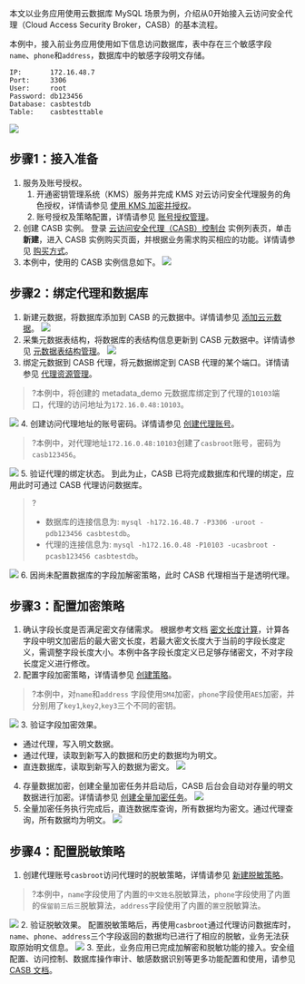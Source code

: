 本文以业务应用使用云数据库 MySQL 场景为例，介绍从0开始接入云访问安全代理（Cloud Access Security Broker，CASB）的基本流程。

本例中，接入前业务应用使用如下信息访问数据库，表中存在三个敏感字段`name`、`phone`和`address`，数据库中的敏感字段明文存储。
```
IP:       172.16.48.7
Port:     3306
User:     root
Password: db123456
Database: casbtestdb
Table:    casbtesttable
```
![](https://qcloudimg.tencent-cloud.cn/raw/296c458c24b326cad711d77d424c7b23.jpg)

## 步骤1：接入准备
1. 服务及账号授权。
   1. 开通密钥管理系统（KMS）服务并完成 KMS 对云访问安全代理服务的角色授权，详情请参见 [使用 KMS 加密并授权](https://cloud.tencent.com/document/product/1303/48491)。
   2. 账号授权及策略配置，详情请参见 [账号授权管理](https://cloud.tencent.com/document/product/1303/48429)。
2. 创建 CASB 实例。
   登录 [云访问安全代理（CASB）控制台](https://console.cloud.tencent.com/casb) 实例列表页，单击**新建**，进入 CASB 实例购买页面，并根据业务需求购买相应的功能。详情请参见 [购买方式](https://cloud.tencent.com/document/product/1303/53298)。
3. 本例中，使用的 CASB 实例信息如下。
![](https://qcloudimg.tencent-cloud.cn/raw/2fa57379471468cc8de454238b63fdaf.png)

## 步骤2：绑定代理和数据库
1. 新建元数据，将数据库添加到 CASB 的元数据中。详情请参见 [添加云元数据](https://cloud.tencent.com/document/product/1303/55925)。
![](https://qcloudimg.tencent-cloud.cn/raw/d1dcd0d103ded4bbf25ddbd0e4b4c597.png)
2. 采集元数据表结构，将数据库的表结构信息更新到 CASB 元数据中。详情请参见 [元数据表结构管理](https://cloud.tencent.com/document/product/1303/83418)。
![](https://qcloudimg.tencent-cloud.cn/raw/cfcedee610b13d9da1f63bb2b92d6978.png)
3. 绑定元数据到 CASB 代理，将元数据绑定到 CASB 代理的某个端口。详情请参见 [代理资源管理](https://cloud.tencent.com/document/product/1303/64636)。
>?本例中，将创建的 metadata_demo 元数据库绑定到了代理的`10103`端口，代理的访问地址为`172.16.0.48:10103`。
>
![](https://qcloudimg.tencent-cloud.cn/raw/47597f29c60d170607b211ee98cb8708.png)
4. 创建访问代理地址的账号密码。详情请参见 [创建代理账号](https://cloud.tencent.com/document/product/1303/64635)。
>?本例中，对代理地址`172.16.0.48:10103`创建了`casbroot`账号，密码为`casb123456`。
>
![](https://qcloudimg.tencent-cloud.cn/raw/9206798f3e31a1d3da9d569b531f82a2.png)
5. 验证代理的绑定状态。
 到此为止，CASB 已将完成数据库和代理的绑定，应用此时可通过 CASB 代理访问数据库。
>?
>- 数据库的连接信息为: `mysql -h172.16.48.7 -P3306 -uroot -pdb123456 casbtestdb`。
>- 代理的连接信息为: `mysql -h172.16.0.48 -P10103 -ucasbroot -pcasb123456 casbtestdb`。
>
![](https://qcloudimg.tencent-cloud.cn/raw/d6a28a7b8f2aeaa8321fb98721f97e55.png)
6. 因尚未配置数据库的字段加解密策略，此时 CASB 代理相当于是透明代理。

## 步骤3：配置加密策略
1. 确认字段长度是否满足密文存储需求。
根据参考文档 [密文长度计算](https://cloud.tencent.com/document/product/1303/77864)，计算各字段中明文加密后的最大密文长度，若最大密文长度大于当前的字段长度定义，需调整字段长度大小。本例中各字段长度定义已足够存储密文，不对字段长度定义进行修改。
2. 配置字段加密策略，详情请参见 [创建策略](https://cloud.tencent.com/document/product/1303/64619)。
>?本例中，对`name`和`address` 字段使用`SM4`加密，`phone`字段使用`AES`加密，并分别用了`key1`,`key2`,`key3`三个不同的密钥。
>
![](https://qcloudimg.tencent-cloud.cn/raw/74b94fe08c4f885e69d5305b32a04555.png)
3. 验证字段加密效果。
   - 通过代理，写入明文数据。
   - 通过代理，读取到新写入的数据和历史的数据均为明文。
   - 直连数据库，读取到新写入的数据为密文。
![](https://qcloudimg.tencent-cloud.cn/raw/95bdcbdf50bfd586f54c88c7aba02033.png)
4. 存量数据加密，创建全量加密任务并启动后，CASB 后台会自动对存量的明文数据进行加密。详情请参见 [创建全量加密任务](https://cloud.tencent.com/document/product/1303/64622)。
![](https://qcloudimg.tencent-cloud.cn/raw/b447b959d9a4edca8ea8e9c010a79ad0.png)
5. 全量加密任务执行完成后，直连数据库查询，所有数据均为密文。通过代理查询，所有数据均为明文。
![](https://qcloudimg.tencent-cloud.cn/raw/bca21095e5e46d5ac7604f05f432bbb9.png)

## 步骤4：配置脱敏策略
1. 创建代理账号`casbroot`访问代理时的脱敏策略，详情请参见 [新建脱敏策略](https://cloud.tencent.com/document/product/1303/56900)。
 >?本例中，`name`字段使用了内置的`中文姓名`脱敏算法，`phone`字段使用了内置的`保留前三后三`脱敏算法，`address`字段使用了内置的`置空`脱敏算法。
 >
![](https://qcloudimg.tencent-cloud.cn/raw/056cc253d1eee852f1fcf1af003df0aa.png)
2. 验证脱敏效果。
配置脱敏策略后，再使用`casbroot`通过代理访问数据库时，`name`、`phone`、`address`三个字段返回的数据均已进行了相应的脱敏，业务无法获取原始明文信息。
![](https://qcloudimg.tencent-cloud.cn/raw/14123fbf27003e1197f4c746dc7e018e.png)
3. 至此，业务应用已完成加解密和脱敏功能的接入。安全组配置、访问控制、数据库操作审计、敏感数据识别等更多功能配置和使用，请参见[ CASB 文档](https://cloud.tencent.com/document/product/1303)。
